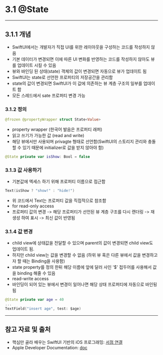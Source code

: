 # 3.1 @State
-----------

## 3.1.1 개념
- SwiftUI에서는 개발자가 직접 UI를 위한 레이아웃을 구성하는 코드를 작성하지 않음
- 기본 데이터가 변경되면 이에 따른 UI 변화를 반영하는 코드를 작성하지 않아도 뷰를 업데이트 시킬 수 있음
- 뷰와 바인딩 된 상태(state) 객체의 값이 변경되면 자동으로 뷰가 업데이트 됨
- SwiftUI는 state로 선언한 프로퍼티의 저장공간을 관리함
- state의 값이 변경되면 SwiftUI가 이 값에 의존하는 뷰 계층 구조의 일부를 업데이트 함
- 모든 스레드에서 sate 프로퍼티 변경 가능

### 3.1.2 정의
```swift
@frozen @propertyWrapper struct State<Value>
```
- property wrapper (한국어 발음은 프로퍼티 래퍼)
- 읽고 쓰기가 가능한 값 (read and write)
- 해당 뷰에서만 사용되며 privagte 형태로 선언함(SwiftUI의 스토리지 관리와 충돌할 수 있기 때문에 initializer로 값을 받지 않아야 함)

```swift
@State private var isShow: Bool = false
```

### 3.1.3 값 사용하기
- 기본값에 엑세스 하기 위해 프로퍼티 이름으로 접근함
```swift
Text(isShow ? "show!" : "hide!")
```
- 위 코드에서 Text는 프로퍼티 값을 직접적으로 참조함
- for read-only access
- 프로퍼티 값의 변경 -> 해당 프로퍼티가 선언된 뷰 계층 구조를 다시 랜더링 -> 재생성 하여 표시 -> 최신 값이 반영됨

### 3.1.4 값 변경
- child view에 상태값을 전달할 수 있으며 parent의 값이 변경되면 child view도 업데이트 됨. 
- 하지만 child view는 값을 변경할 수 없음 (하위 뷰 혹은 다른 뷰에서 값을 변경하고자 할 때는 Binding을 사용함)
- state property를 정의 한뒤 해당 이름에 앞에 달러 사인 '$' 접두어를 사용해서 값을 binding 해줄 수 있음
- read-write access
- 바인딩이 되어 있는 뷰에서 변경이 일어나면 해당 상태 프로퍼티에 자동으로 바인됭됨
```swift
@State private var age = 40
...
TextField("insert age", test: $age)
```

--------------
## 참고 자료 및 출처
* 핵심만 골라 배우는 SwiftUI 기반의 iOS 프로그래밍: [서점 연결](http://www.yes24.com/Product/Goods/89421220)
* Apple Developer Documentation: [doc](https://developer.apple.com/documentation/swiftui/state)
